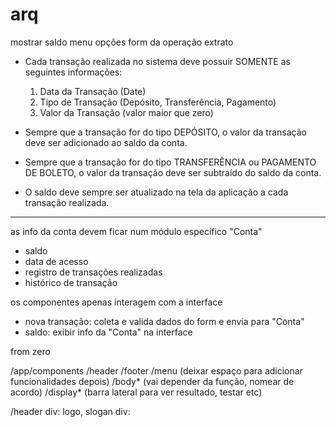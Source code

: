 # arq

mostrar saldo
menu opções
form da operação
extrato

- Cada transação realizada no sistema deve possuir SOMENTE as seguintes informações:

  1. Data da Transação (Date)
  2. Tipo de Transação (Depósito, Transferência, Pagamento)
  3. Valor da Transação (valor maior que zero)

- Sempre que a transação for do tipo DEPÓSITO, o valor da transação deve ser adicionado ao saldo da conta.
- Sempre que a transação for do tipo TRANSFERÊNCIA ou PAGAMENTO DE BOLETO, o valor da transação deve ser subtraído do saldo da conta.
- O saldo deve sempre ser atualizado na tela da aplicação a cada transação realizada.

---

as info da conta devem ficar num módulo específico "Conta"

- saldo
- data de acesso
- registro de transações realizadas
- histórico de transação

os componentes apenas interagem com a interface

- nova transação: coleta e valida dados do form e envia para "Conta"
- saldo: exibir info da "Conta" na interface

from zero

/app/components
/header
/footer
/menu (deixar espaço para adicionar funcionalidades depois)
/body* (vai depender da função, nomear de acordo)
/display* (barra lateral para ver resultado, testar etc)

/header
div: logo, slogan
div:
